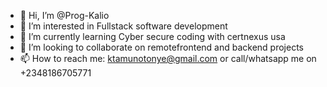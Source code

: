 - 👋 Hi, I’m @Prog-Kalio
- 👀 I’m interested in Fullstack software development
- 🌱 I’m currently learning Cyber secure coding with certnexus usa
- 💞️ I’m looking to collaborate on remotefrontend and backend projects
- 📫 How to reach me: ktamunotonye@gmail.com or call/whatsapp me on +2348186705771

<!---
Prog-Kalio/Prog-Kalio is a ✨ special ✨ repository because its `README.md` (this file) appears on your GitHub profile.
You can click the Preview link to take a look at your changes.
--->
